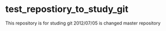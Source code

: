 test_repostiory_to_study_git
============================

This repository is for studing git
2012/07/05
  is changed master repository
